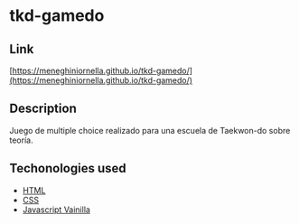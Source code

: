 # tkd-gamedo

## Link
[https://meneghiniornella.github.io/tkd-gamedo/](https://meneghiniornella.github.io/tkd-gamedo/)

## Description
Juego de multiple choice realizado para una escuela de Taekwon-do sobre teoría.

## Techonologies used
- [HTML](https://lenguajehtml.com)
- [CSS](https://lenguajecss.com)
- [Javascript Vainilla](https://lenguajejs.com)
